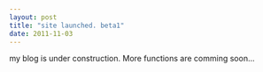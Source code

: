 ```yaml
---
layout: post
title: "site launched. beta1"
date: 2011-11-03
---
```


my blog is under construction. More functions are comming soon...